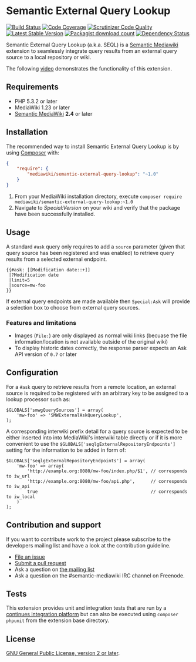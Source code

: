 # Semantic External Query Lookup

[![Build Status](https://secure.travis-ci.org/SemanticMediaWiki/SemanticExternalQueryLookup.svg?branch=master)](http://travis-ci.org/SemanticMediaWiki/SemanticExternalQueryLookup)
[![Code Coverage](https://scrutinizer-ci.com/g/SemanticMediaWiki/SemanticExternalQueryLookup/badges/coverage.png?b=master)](https://scrutinizer-ci.com/g/SemanticMediaWiki/SemanticExternalQueryLookup/?branch=master)
[![Scrutinizer Code Quality](https://scrutinizer-ci.com/g/SemanticMediaWiki/SemanticExternalQueryLookup/badges/quality-score.png?b=master)](https://scrutinizer-ci.com/g/SemanticMediaWiki/SemanticExternalQueryLookup/?branch=master)
[![Latest Stable Version](https://poser.pugx.org/mediawiki/semantic-external-query-lookup/version.png)](https://packagist.org/packages/mediawiki/semantic-external-query-lookup)
[![Packagist download count](https://poser.pugx.org/mediawiki/semantic-external-query-lookup/d/total.png)](https://packagist.org/packages/mediawiki/semantic-external-query-lookup)
[![Dependency Status](https://www.versioneye.com/php/mediawiki:semantic-external-query-lookup/badge.png)](https://www.versioneye.com/php/mediawiki:semantic-external-query-lookup)

Semantic External Query Lookup (a.k.a. SEQL) is a [Semantic Mediawiki][smw] extension to seamlessly integrate
query results from an external query source to a local repository or wiki.

The following [video](https://youtu.be/sOCh9M2sSvU) demonstrates the functionality of this extension.

## Requirements

- PHP 5.3.2 or later
- MediaWiki 1.23 or later
- [Semantic MediaWiki][smw] __2.4__ or later

## Installation

The recommended way to install Semantic External Query Lookup is by using [Composer][composer] with:

```json
{
	"require": {
		"mediawiki/semantic-external-query-lookup": "~1.0"
	}
}
```
1. From your MediaWiki installation directory, execute
   `composer require mediawiki/semantic-external-query-lookup:~1.0`
2. Navigate to _Special:Version_ on your wiki and verify that the package
   have been successfully installed.

## Usage

A standard `#ask` query only requires to add a `source` parameter (given that query source has
been registered and was enabled) to retrieve query results from a selected external endpoint.

```
{{#ask: [[Modification date::+]]
 |?Modification date
 |limit=5
 |source=mw-foo
}}
```

If external query endpoints are made available then `Special:Ask` will provide a selection
box to choose from external query sources.

### Features and limitations

- Images (`File:`) are only displayed as normal wiki links (becuase the file information/location is not
  available outside of the original wiki)
- To display historic dates correctly, the response parser expects an Ask API version of `0.7` or later

## Configuration

For a `#ask` query to retrieve results from a remote location, an external source is required to be registered
with an arbitrary key to be assigned to a lookup processor such as:

```
$GLOBALS['smwgQuerySources'] = array(
    'mw-foo' => 'SMWExternalAskQueryLookup',
);
```

A corresponding interwiki prefix detail for a query source is expected to be either inserted
into into MediaWiki's interwiki table directly or if it is more convenient to use the
`$GLOBALS['seqlgExternalRepositoryEndpoints']` setting for the information to be added in form of:

```
$GLOBALS['seqlgExternalRepositoryEndpoints'] = array(
    'mw-foo' => array(
        'http://example.org:8080/mw-foo/index.php/$1', // corresponds to iw_url
        'http://example.org:8080/mw-foo/api.php',      // corresponds to iw_api
        true                                           // corresponds to iw_local
    )
);
````

## Contribution and support

If you want to contribute work to the project please subscribe to the developers mailing list and
have a look at the contribution guideline.

* [File an issue](https://github.com/SemanticMediaWiki/SemanticExternalQueryLookup/issues)
* [Submit a pull request](https://github.com/SemanticMediaWiki/SemanticExternalQueryLookup/pulls)
* Ask a question on [the mailing list](https://semantic-mediawiki.org/wiki/Mailing_list)
* Ask a question on the #semantic-mediawiki IRC channel on Freenode.

## Tests

This extension provides unit and integration tests that are run by a [continues integration platform][travis]
but can also be executed using `composer phpunit` from the extension base directory.

## License

[GNU General Public License, version 2 or later][gpl-licence].

[smw]: https://github.com/SemanticMediaWiki/SemanticMediaWiki
[contributors]: https://github.com/SemanticMediaWiki/SemanticExternalQueryLookup/graphs/contributors
[travis]: https://travis-ci.org/SemanticMediaWiki/SemanticExternalQueryLookup
[gpl-licence]: https://www.gnu.org/copyleft/gpl.html
[composer]: https://getcomposer.org/
[opg]: http://ogp.me/
[tw]: https://dev.twitter.com/cards/types/summary
